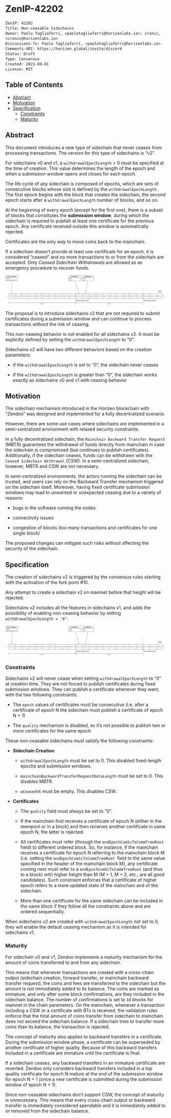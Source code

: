 
# ZenIP-42202

    ZenIP: 42202
    Title: Non-ceasable Sidechains
    Owner: Paolo Tagliaferri, <paolotagliaferri@horizenlabs.io>; cronic, <cronic@horizenlabs.io>
    Discussions-To: Paolo Tagliaferri, <paolotagliaferri@horizenlabs.io>
    Comments-URI: https://horizen.global/invite/discord
    Status: Draft
    Type: Consensus
    Created: 2022-08-01
    License: MIT

## Table of Contents

<!--ts-->

- [Abstract](#abstract)
- [Motivation](#motivation)
- [Specification](#specification)
  - [Constraints](#constraints)
  - [Maturity](#maturity)


## Abstract

This document introduces a new type of sidechain that never ceases from processing transactions. The version for this type of sidechains is “v2”.

For sidechains v0 and v1, a `withdrawalEpochLength` > 0 must be specified at the time of creation. This value determines the length of the epoch and when a submission window opens and closes for each epoch. 

The life cycle of any sidechain is composed of epochs, which are sets of consecutive blocks whose size is defined by the `withdrawalEpochLength`. The first epoch begins with the block that creates the sidechain, the second epoch starts after a `withdrawalEpochLength` number of blocks, and so on.

At the beginning of every epoch (except for the first one), there is a subset of blocks that constitutes the **submission window**, during which the sidechain is required to publish at least one certificate for the previous epoch. Any certificate received outside this window is automatically rejected.

Certificates are the only way to move coins back to the mainchain.

If a sidechain doesn’t provide at least one certificate for an epoch, it is considered “ceased” and no more transactions to or from the sidechain are accepted. Only *Ceased Sidechain Withdrawals* are allowed as an emergency procedure to recover funds.

![A ceasable sidechain](ZenIP-42202/ZenIP-42202-1.png)

The proposal is to introduce sidechains v2 that are not required to submit certificates during a submission window and can continue to process transactions without the risk of ceasing.

This non-ceasing behavior is not enabled for all sidechains v2. It must be explicitly defined by setting the `withdrawalEpochLength` to “0”.

Sidechains v2 will have two different behaviors based on the creation parameters:

- if the `withdrawalEpochLength` is set to “0”, the sidechain never ceases

- if the `withdrawalEpochLength` is greater than “0”, the sidechain works exactly as sidechains v0 and v1 with ceasing behavior

## Motivation

The sidechain mechanism introduced in the Horizen blockchain with “Zendoo“ was designed and implemented for a fully decentralized scenario.

However, there are some use cases where sidechains are implemented in a semi-centralized environment with relaxed security constraints.

In a fully decentralized sidechain, the `Mainchain Backward Transfer Request` (MBTR) guarantees the withdrawal of funds directly from mainchain in case the sidechain is compromised (but continues to publish certificates). Additionally, if the sidechain ceases, funds can be withdrawn with the `Ceased Sidechain Withrawal` (CSW). In a semi-centralized sidechain, however, MBTR and CSW are not necessary.

In semi-centralized environments, the actors running the sidechain can be trusted, and users can rely on the Backward Transfer mechanism triggered on the sidechain itself. Moreover, having fixed certificate submission windows may lead to unwanted or unexpected ceasing due to a variety of reasons:

- bugs in the software running the nodes

- connectivity issues

- congestion of blocks (too many transactions and certificates for one single block)

The proposed changes can mitigate such risks without affecting the security of the sidechain.

## Specification

The creation of sidechains v2 is triggered by the consensus rules starting with the activation of the fork point #10.

Any attempt to create a sidechain v2 on mainnet before that height will be rejected.

Sidechains v2 includes all the features in sidechains v1, and adds the possibility of enabling non-ceasing behavior by setting `withdrawalEpochLength = "0"`.

![Non-ceasable sidechain](ZenIP-42202/ZenIP-42202-1.png)

### Constraints

Sidechains v2 will never cease when setting `withdrawalEpochLength` to “0” at creation time. They are not forced to publish certificates during fixed submission windows. They can publish a certificate whenever they want, with the two following constraints:

- The `epoch` values of certificates must be consecutive (i.e. after a certificate of epoch N the sidechain must publish a certificate of epoch N + 1)

- The `quality` mechanism is disabled, so it’s not possible to publish two or more certificates for the same epoch

These non-ceasable sidechains must satisfy the following constraints:

- **Sidechain Creation**

  - `withdrawalEpochLength` must be set to 0. 
  This disabled fixed-length epochs and submission windows.

  - `mainchainBackwardTransferRequestDataLength` must be set to 0. 
  This disables MBTR.

  - `wCeasedVk` must be empty. 
  This disables CSW.

- **Certificates**

  - The `quality` field must always be set to “0”.

  - If the mainchain first receives a certificate of epoch N (either in the mempool or in a block) and then receives another certificate in same epoch N, the latter is rejected.

  - All certificates must refer (through the `endEpochCumScTxCommTreeRoot` field) to different ordered block. So, for instance, if the mainchain receives a certificate for epoch N referring to the mainchain block M (i.e. setting the `endEpochCumScTxCommTreeRoot `field to the same value specified in the header of the mainchain block M), any certificate coming next must refer to a `endEpochCumScTxCommTreeRoot` (and thus to a block) with higher height than M (M + 1, M + 2, etc., are all good candidates). Such constraint enforces that a certificate of higher epoch refers to a more updated state of the mainchain and of the sidechain.

  - More than one certificate for the same sidechain can be included in the same block if they follow all the constraints above and are ordered sequentially.

When sidechains v2 are created with `withdrawalEpochLength` not set to 0, they will enable the default ceasing mechanism as it is intended for sidechains v1.

### Maturity

For sidechain v0 and v1, Zendoo implements a maturity mechanism for the amount of coins transferred to and from any sidechain.

This means that whenever transactions are created with a cross-chain output (sidechain creation, forward transfer, or mainchain backward transfer request), the coins and fees are transferred to the sidechain but the amount is not immediately added to its balance. The coins are marked as immature, and only after some block confirmations, are they included in the sidechain balance. The number of confirmations is set to `10` blocks for mainnet in the chain parameters.
On the mainchain, whenever a transaction including a CSW or a certificate with BTs is received, the validation rules enforce that the total amount of coins transfer from sidechain to mainchain does not exceed the sidechain balance. If a sidechain tries to transfer more coins than its balance, the transaction is rejected.


The concept of maturity also applies to backward transfers in a certificate. During the submission window phase, a certificate can be superseded by another certificate of higher quality. Because of this backward transfers included in a certificate are immature until the certificate is final.

If a sidechain ceases, any backward transfers in an immature certificate are reverted. Zendoo only considers backward transfers included in a top quality certificate for epoch N mature at the end of the submission window for epoch N + 1 (once a new certificate is submitted during the submission window of epoch N + 1).

Since non-ceasable sidechains don’t support CSW, the concept of maturity is unnecessary. This means that every cross-chain output or backward transfer is immediately considered spendable and it is immediately added to or removed from the sidechain balance.